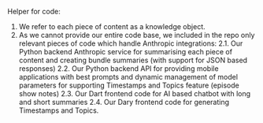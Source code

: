 Helper for code: 
1. We refer to each piece of content as a knowledge object. 
2. As we cannot provide our entire code base, we included in the repo only relevant pieces of code which handle Anthropic integrations:
  2.1. Our Python backend Anthropic service for summarising each piece of content  and creating bundle summaries (with support for JSON based responses)
  2.2. Our Python backend API for providing mobile applications with best prompts and dynamic management of model parameters for supporting Timestamps and Topics feature (episode show notes)
  2.3. Our Dart frontend code for AI based chatbot with long and short summaries
  2.4. Our Dary frontend code for generating Timestamps and Topics.
